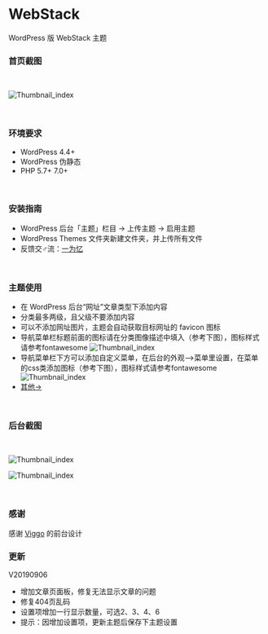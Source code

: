 # WebStack
WordPress 版 WebStack 主题
<br/>

### 首页截图
<br/>

![Thumbnail_index](https://cdn.iowen.cn/wp-content/uploads/2019/08/iowen_2019-08-27_01-05-39.png)

<br/>

### 环境要求
+ WordPress 4.4+
+ WordPress 伪静态
+ PHP 5.7+ 7.0+

<br/>

### 安装指南
+ WordPress 后台「主题」栏目 -> 上传主题 -> 启用主题
+ WordPress Themes 文件夹新建文件夹，并上传所有文件
+ 反馈交♂流：<a href="https://www.iowen.cn" target="_blank">一为忆</a>

<br/>

### 主题使用
+ 在 WordPress 后台“网址”文章类型下添加内容
+ 分类最多两级，且父级不要添加内容
+ 可以不添加网址图片，主题会自动获取目标网址的 favicon 图标
+ 导航菜单栏标题前面的图标请在分类图像描述中填入（参考下图），图标样式请参考fontawesome
![Thumbnail_index](https://cdn.iowen.cn/wp-content/uploads/2019/08/Snipaste_2019-08-30_13-43-06.png)
+ 导航菜单栏下方可以添加自定义菜单，在后台的外观-->菜单里设置，在菜单的css类添加图标（参考下图），图标样式请参考fontawesome
![Thumbnail_index](https://cdn.iowen.cn/wp-content/uploads/2019/08/Snipaste_2019-08-30_13-50-59.png)
+ <a href="https://www.iowen.cn/wordpress-version-webstack/" target="_blank">其他-></a>
<br/>

### 后台截图
<br/>

![Thumbnail_index](https://cdn.iowen.cn/wp-content/uploads/2019/08/iowen_2019-08-27_01-22-37.jpg)

![Thumbnail_index](https://cdn.iowen.cn/wp-content/uploads/2019/08/iowen_2019-08-27_01-27-48.png)

<br/>

### 感谢
感谢 <a href="https://github.com/WebStackPage/WebStackPage.github.io" target="_blank">Viggo</a> 的前台设计
<br/>

### 更新
V20190906
+ 增加文章页面板，修复无法显示文章的问题
+ 修复404页乱码
+ 设置项增加一行显示数量，可选2、3、4、6
+ 提示：因增加设置项，更新主题后保存下主题设置
